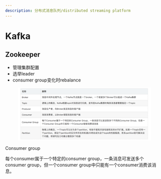 ```yaml
---
description: 分布式消息队列/distributed streaming platform
---
```


# Kafka

## Zookeeper

* 管理集群配置
* 选举leader
* consumer group变化时rebalance

<figure><img src="../.gitbook/assets/kafka components.png" alt=""><figcaption></figcaption></figure>

Consumer group

每个consumer属于一个特定的consumer group，一条消息可发送多个consumer group，但一个consumer group中只能有一个consumer消费该消息。
